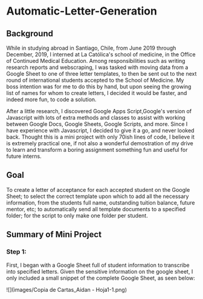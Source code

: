 # Automatic-Letter-Generation

## Background
While in studying abroad in Santiago, Chile, from June 2019 through December, 2019, I interned at La Católica's school of medicine, in the Office of Continued Medical Education. Among responsibilities such as writing research reports and webscraping, I was tasked with moving data from a Google Sheet to one of three letter templates, to then be sent out to the next round of international students accepted to the School of Medicine.  My boss intention was for me to do this by hand, but upon seeing the growing list of names for whom to create letters, I decided it would be faster, and indeed more fun, to code a solution. 

After a little research, I discovered Google Apps Script,Google's version of Javascript with lots of extra methods and classes to assist with working between Google Docs, Google Sheets, Google Scripts, and more. Since I have experience with Javascript, I decided to give it a go, and never looked back. Thought this is a mini project with only 70ish lines of code, I believe it is extremely practical one, if not also a wonderful demostration of my drive to learn and transform a boring  assignment something fun and useful for future interns. 


## Goal
To create a letter of acceptance for each accepted student on the Google Sheet; to select the correct template upon which to add all the necessary information, from the students full name, outstanding tuition balance, future mentor, etc; to automatically send all template documents to a specified folder; for the script to only make one folder per student. 


## Summary of Mini Project

### Step 1:

First, I began with a Google Sheet full of student information to transcribe into specified letters. Given the sensitive information on the google sheet, I only included a small snippet of the complete Google Sheet, as seen below:

![](images/Copia de Cartas_Aidan - Hoja1-1.png)
